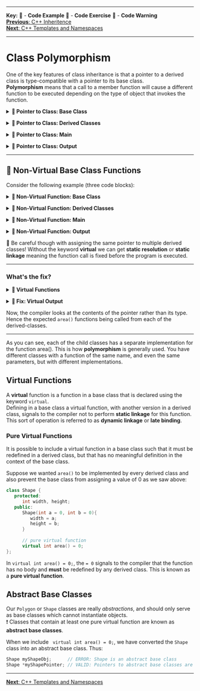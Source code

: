 
---
**Key:** 
:large_orange_diamond: - **Code Example** 
:large_blue_diamond: - **Code Exercise** 
:red_circle: - **Code Warning**  
[**Previous**: C++ Inheritence](https://github.com/ackirby88/CS107/blob/master/C++/CPP-2-Inheritence.md)  
[**Next**: C++ Templates and Namespaces](https://github.com/ackirby88/CS107/blob/master/C++/CPP-4-Templates.md)  

---
# Class Polymorphism
One of the key features of class inheritance is that a pointer to a derived class is type-compatible with a pointer to its base class.  
**Polymorphism** means that a call to a member function will cause a different function to be executed depending on the type of object that invokes the function.

**<details><summary>:large_orange_diamond: Pointer to Class: Base Class</summary>**
<p>
  
```C++
#include <iostream>
using namespace std;

class Polygon {
  protected:
    int width, height;
  public:
    void set_values(int a, int b){
      width = a;
      height = b;
    }
};
```
</p>
</details>

**<details><summary>:large_orange_diamond: Pointer to Class: Derived Classes</summary>**
<p>
  
```C++
class Rectangle: public Polygon {
  public:
    int area(){
      return width*height;
    }
};

class Triangle: public Polygon {
  public:
    int area(){
      return width*height/2;
    }
};
```
</p>
</details>

**<details><summary>:large_orange_diamond: Pointer to Class: Main</summary>**
<p>
  
```C++
int main () {
  Rectangle rect;
  Triangle trgl;
  
  Polygon *ppoly1 = &rect;
  Polygon *ppoly2 = &trgl;
  
  ppoly1->set_values(4,5);
  ppoly2->set_values(4,5);
  
  cout << "Rectangle area: " << rect.area() << endl;
  cout << "Triangle area: " << trgl.area() << endl;
  return 0;
}
```
</p>
</details>

**<details><summary>:large_orange_diamond: Pointer to Class: Output</summary>**
<p>
  
```C++
Rectangle area: 20
Traingle area: 10
```
</p>
</details>

---
## :red_circle: Non-Virtual Base Class Functions
Consider the following example (three code blocks):  
**<details><summary>:large_orange_diamond: Non-Virtual Function: Base Class</summary>**
<p>
  
```C++
#include <iostream>
using namespace std;

class Polygon {
  protected:
    int width, height;
  public:
    void set_values(int a, int b){
      width = a;
      height = b;
    }
    
    // base-class area function
    int area(){
      cout << "Calling Parent class area... " << endl;
      return 0;
    }
};
```
</p>
</details>

**<details><summary>:large_orange_diamond: Non-Virtual Function: Derived Classes</summary>**
<p>
  
```C++
class Rectangle: public Polygon {
  public:
    int area(){
      cout << "Calling Rectangle class area... " << endl;
      return width*height;
    }
};

class Triangle: public Polygon {
  public:
    int area(){
      cout << "Calling Triangle class area... " << endl;
      return width*height/2;
    }
};
```
</p>
</details>

**<details><summary>:large_orange_diamond: Non-Virtual Function: Main</summary>**
<p>

```C++
int main () {
  Rectangle rect;
  Triangle trgl;
  
  Polygon *ppoly1 = &rect;
  Polygon *ppoly2 = &trgl;
  
  ppoly1->set_values(4,5);
  ppoly2->set_values(4,5);
  
  cout << rect.area() << endl;
  cout << trgl.area() << endl;
  return 0;
}
```
</p>
</details>

**<details><summary>:red_circle: Non-Virtual Function: Output</summary>**
<p>
 
```
Calling Parent class area...
Calling Parent class area...
```
</p>
</details>

:red_circle: Be careful though with assigning the same pointer to multiple derived classes! Without the keyword **virtual** we can get **static resolution** or **static linkage** meaning the function call is fixed before the program is executed.

---
### What's the fix?
**<details><summary>:large_orange_diamond: Virtual Functions</summary>**
<p>
 
To fix this behavior, we introduce the keyword **virtual**:
```C++
class Polygon {
  protected:
    int width, height;
  public:
    void set_values(int a, int b){
      width = a;
      height = b;
    }
    
    // virtual base-class area function
    virtual int area(){
      cout << "Calling Parent class area... " << endl;
      return 0;
    }
};
```
</p>
</details>

**<details><summary>:large_orange_diamond: Fix: Virtual Output</summary>**
<p>
 
```
Calling Rectangle class area...
Calling Triangle class area...
```
</p>
</details>

Now, the compiler looks at the contents of the pointer rather than its type. Hence the expected `area()` functions being called from each of the derived-classes. 

---
As you can see, each of the child classes has a separate implementation for the function area(). This is how **polymorphism** is generally used. You have different classes with a function of the same name, and even the same parameters, but with different implementations.

## Virtual Functions
A **virtual** function is a function in a base class that is declared using the keyword `virtual`.  
Defining in a base class a virtual function, with another version in a derived class, signals to the compiler not to perform **static linkage** for this function.
This sort of operation is referred to as **dynamic linkage** or **late binding**.

### Pure Virtual Functions
It is possible to include a virtual function in a base class such that it must be redefined in a derived class, but that has no meaningful definition in the context of the base class.

Suppose we wanted `area()` to be implemented by every derived class and also prevent the base class from assigning a value of 0 as we saw above:
```C++
class Shape {
   protected:
      int width, height;
   public:
      Shape(int a = 0, int b = 0){
         width = a;
         height = b;
      }
      
      // pure virtual function
      virtual int area() = 0;
};
```
In `virtual int area() = 0;`, the `= 0` signals to the compiler that the function has no body and **must** be redefined by any derived class. 
This is known as a **pure virtual function**.

## Abstract Base Classes
Our `Polygon` or `Shape` classes are really *abstractions*, and should only serve as base classes which cannot instantiate objects.  
:heavy_exclamation_mark: Classes that contain at least one pure virtual function are known as **abstract base classes**.

When we include ` virtual int area() = 0;`, we have converted the `Shape` class into an abstract base class. Thus:
```C++
Shape myShapeObj;      // ERROR: Shape is an abstract base class
Shape *myShapePointer; // VALID: Pointers to abstract base classes are advantageous
```
---
[**Next**: C++ Templates and Namespaces](https://github.com/ackirby88/CS107/blob/master/C++/CPP-4-Templates.md)  
